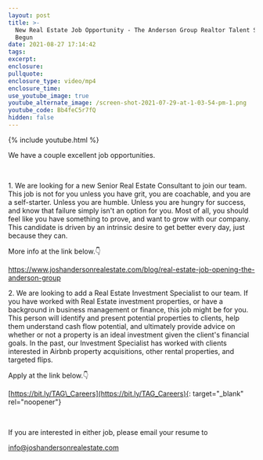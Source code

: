 ```yaml
---
layout: post
title: >-
  New Real Estate Job Opportunity - The Anderson Group Realtor Talent Search Has
  Begun
date: 2021-08-27 17:14:42
tags:
excerpt:
enclosure:
pullquote:
enclosure_type: video/mp4
enclosure_time:
use_youtube_image: true
youtube_alternate_image: /screen-shot-2021-07-29-at-1-03-54-pm-1.png
youtube_code: Bb4feC5r7fQ
hidden: false
---
```

{% include youtube.html %}

We have a couple excellent job opportunities.

&nbsp;

1\. We are looking for a new Senior Real Estate Consultant to join our team. This job is not for you unless you have grit, you are coachable, and you are a self-starter. Unless you are humble. Unless you are hungry for success, and know that failure simply isn't an option for you. Most of all, you should feel like you have something to prove, and want to grow with our company. This candidate is driven by an intrinsic desire to get better every day, just because they can.

More info at the link below.👇

https://www.joshandersonrealestate.com/blog/real-estate-job-opening-the-anderson-group

2\. We are looking to add a Real Estate Investment Specialist to our team. If you have worked with Real Estate investment properties, or have a background in business management or finance, this job might be for you. This person will identify and present potential properties to clients, help them understand cash flow potential, and ultimately provide advice on whether or not a property is an ideal investment given the client's financial goals. In the past, our Investment Specialist has worked with clients interested in Airbnb property acquisitions, other rental properties, and targeted flips.

Apply at the link below.👇

[https://bit.ly/TAG\_Careers](https://bit.ly/TAG_Careers){: target="_blank" rel="noopener"}

&nbsp;

If you are interested in either job, please email your resume to

info@joshandersonrealestate.com

&nbsp;